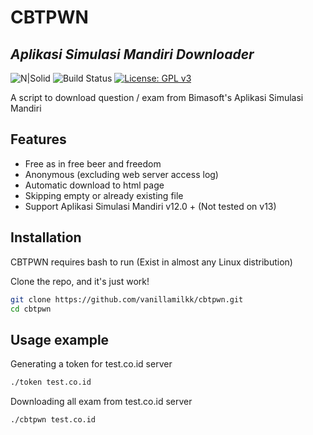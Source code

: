 # CBTPWN
## _Aplikasi Simulasi Mandiri Downloader_

![N|Solid](https://img.shields.io/badge/Made%20with-bash-green) ![Build Status](https://travis-ci.org/joemccann/dillinger.svg?branch=master) [![License: GPL v3](https://img.shields.io/badge/License-GPLv3-blue.svg)](https://www.gnu.org/licenses/gpl-3.0)



A script to download question / exam from Bimasoft's Aplikasi Simulasi Mandiri


## Features

- Free as in free beer and freedom
- Anonymous (excluding web server access log)
- Automatic download to html page
- Skipping empty or already existing file
- Support Aplikasi Simulasi Mandiri v12.0 + (Not tested on v13)


## Installation

CBTPWN requires bash to run (Exist in almost any Linux distribution)

Clone the repo, and it's just work!

```sh
git clone https://github.com/vanillamilkk/cbtpwn.git
cd cbtpwn
```

## Usage example

Generating a token for test.co.id server
```sh
./token test.co.id
```

Downloading all exam from test.co.id server
```sh
./cbtpwn test.co.id
```
